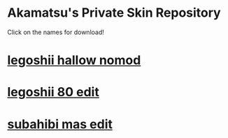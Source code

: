 # Akamatsu's Private Skin Repository

Click on the names for download!

# [legoshii hallow nomod](https://dl.dropboxusercontent.com/s/ipdikxgf04pg690/legoshii%20hallow%20nomod.osk?dl=0)

# [legoshii 80 edit](https://dl.dropboxusercontent.com/s/k1ws6eqjb4ij2uh/legoshii%2080%20edit.osk?dl=0)

# [subahibi mas edit](https://dl.dropboxusercontent.com/s/ue48jnq7buw6vfg/subahibi%20mas.osk?dl=0)
